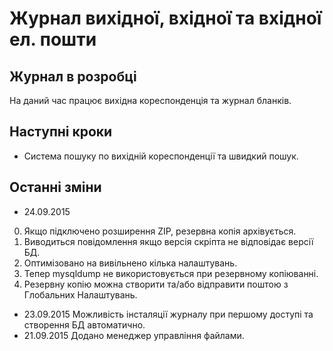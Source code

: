 Журнал вихідної, вхідної та вхідної ел. пошти
=============================================

Журнал в розробці
-----------------

На даний час працює вихідна кореспонденція та журнал бланків.

Наступні кроки
--------------

* Система пошуку по вихідній кореспонденції та швидкий пошук.

Останні зміни
-------------

* 24.09.2015
0. Якщо підключено розширення ZIP, резервна копія архівується. 
0. Виводиться повідомлення якщо версія скріпта не відповідає версії БД.
0. Оптимізовано на вивільнено кілька налаштувань.
0. Тепер mysqldump не використовується при резервному копіюванні.
0. Резервну копію можна створити та/або відправити поштою з Глобальних Налаштувань.
* 23.09.2015 Можливість інсталяції журналу при першому доступі та створення БД автоматично. 
* 21.09.2015 Додано менеджер управління файлами.
